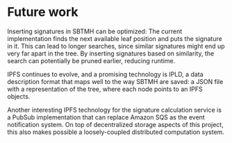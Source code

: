# Future work

Inserting signatures in SBTMH can be optimized:
The current implementation finds the next available leaf position and puts the signature in it.
This can lead to longer searches,
since similar signatures might end up very far apart in the tree.
By inserting signatures based on similarity,
the search can potentially be pruned earlier,
reducing runtime.

IPFS continues to evolve,
and a promising technology is IPLD,
a data description format that maps well to the way SBTMH are saved:
a JSON file  with a representation of the tree,
where each node points to an IPFS objects.

Another interesting IPFS technology for the signature calculation service is a PubSub implementation that can replace Amazon SQS as the event notification system.
On top of decentralized storage aspects of this project,
this also makes possible a loosely-coupled distributed computation system.
